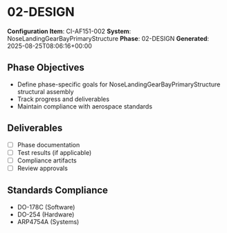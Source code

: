 # 02-DESIGN

**Configuration Item**: CI-AF151-002
**System**: NoseLandingGearBayPrimaryStructure
**Phase**: 02-DESIGN
**Generated**: 2025-08-25T08:06:16+00:00

## Phase Objectives
- Define phase-specific goals for NoseLandingGearBayPrimaryStructure structural assembly
- Track progress and deliverables
- Maintain compliance with aerospace standards

## Deliverables
- [ ] Phase documentation
- [ ] Test results (if applicable)
- [ ] Compliance artifacts
- [ ] Review approvals

## Standards Compliance
- DO-178C (Software)
- DO-254 (Hardware)
- ARP4754A (Systems)

